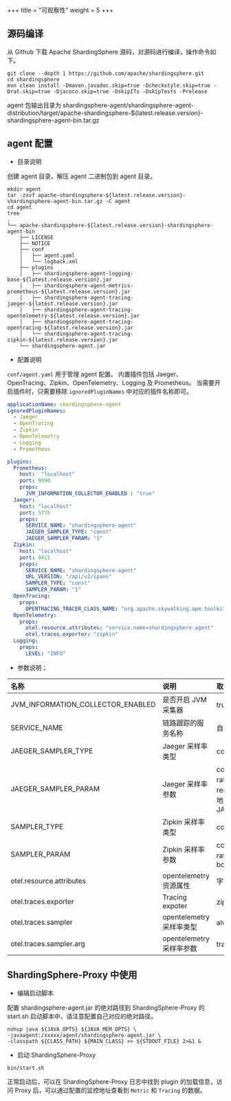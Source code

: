 +++
title = "可观察性"
weight = 5
+++

## 源码编译
从 Github 下载 Apache ShardingSphere 源码，对源码进行编译，操作命令如下。
```shell
git clone --depth 1 https://github.com/apache/shardingsphere.git
cd shardingsphere
mvn clean install -Dmaven.javadoc.skip=true -Dcheckstyle.skip=true -Drat.skip=true -Djacoco.skip=true -DskipITs -DskipTests -Prelease
```
agent 包输出目录为 shardingsphere-agent/shardingsphere-agent-distribution/target/apache-shardingsphere-${latest.release.version}-shardingsphere-agent-bin.tar.gz

## agent 配置
* 目录说明

创建 agent 目录，解压 agent 二进制包到 agent 目录。
```shell
mkdir agent
tar -zxvf apache-shardingsphere-${latest.release.version}-shardingsphere-agent-bin.tar.gz -C agent
cd agent
tree 
.
└── apache-shardingsphere-${latest.release.version}-shardingsphere-agent-bin
    ├── LICENSE
    ├── NOTICE
    ├── conf
    │   ├── agent.yaml
    │   └── logback.xml
    ├── plugins
    │   ├── shardingsphere-agent-logging-base-${latest.release.version}.jar
    │   ├── shardingsphere-agent-metrics-prometheus-${latest.release.version}.jar
    │   ├── shardingsphere-agent-tracing-jaeger-${latest.release.version}.jar
    │   ├── shardingsphere-agent-tracing-opentelemetry-${latest.release.version}.jar
    │   ├── shardingsphere-agent-tracing-opentracing-${latest.release.version}.jar
    │   └── shardingsphere-agent-tracing-zipkin-${latest.release.version}.jar
    └── shardingsphere-agent.jar
```
* 配置说明

`conf/agent.yaml` 用于管理 agent 配置。
内置插件包括 Jaeger、OpenTracing、Zipkin、OpenTelemetry、Logging 及 Prometheus。
当需要开启插件时，只需要移除 `ignoredPluginNames` 中对应的插件名称即可。

```yaml
applicationName: shardingsphere-agent
ignoredPluginNames:
  - Jaeger
  - OpenTracing
  - Zipkin
  - OpenTelemetry
  - Logging
  - Prometheus

plugins:
  Prometheus:
    host:  "localhost"
    port: 9090
    props:
      JVM_INFORMATION_COLLECTOR_ENABLED : "true"
  Jaeger:
    host: "localhost"
    port: 5775
    props:
      SERVICE_NAME: "shardingsphere-agent"
      JAEGER_SAMPLER_TYPE: "const"
      JAEGER_SAMPLER_PARAM: "1"
  Zipkin:
    host: "localhost"
    port: 9411
    props:
      SERVICE_NAME: "shardingsphere-agent"
      URL_VERSION: "/api/v2/spans"
      SAMPLER_TYPE: "const"
      SAMPLER_PARAM: "1"
  OpenTracing:
    props:
      OPENTRACING_TRACER_CLASS_NAME: "org.apache.skywalking.apm.toolkit.opentracing.SkywalkingTracer"
  OpenTelemetry:
    props:
      otel.resource.attributes: "service.name=shardingsphere-agent"
      otel.traces.exporter: "zipkin"
  Logging:
    props:
      LEVEL: "INFO"

```
* 参数说明；

| 名称       | 说明     |取值范围    |默认值     |
| :--------- | :-------- |:--------- | :-------- |
| JVM_INFORMATION_COLLECTOR_ENABLED      | 是否开启 JVM 采集器 |true、false|true|
| SERVICE_NAME      | 链路跟踪的服务名称 | 自定义 | shardingsphere-agent |
| JAEGER_SAMPLER_TYPE | Jaeger 采样率类型 | const、probabilistic、ratelimiting、remote | const |
| JAEGER_SAMPLER_PARAM  | Jaeger 采样率参数 |const：0、1，probabilistic：0.0 - 1.0，ratelimiting：> 0，自定义每秒采集数量，remote：需要自定义配置远程采样率管理服务地址，JAEGER_SAMPLER_MANAGER_HOST_PORT |1（const 类型）|
| SAMPLER_TYPE  | Zipkin 采样率类型 |const、counting、ratelimiting、boundary | const |
| SAMPLER_PARAM | Zipkin 采样率参数 |const： 0、1，counting：0.01 - 1.0，ratelimiting：> 0，自定义每秒采集数量，boundary: 0.0001 - 1.0 | 1（const 类型）|
| otel.resource.attributes|opentelemetry 资源属性 | 字符串键值对（,分割） | service.name=shardingsphere-agent |
| otel.traces.exporter | Tracing expoter | zipkin、jaeger | zipkin |
| otel.traces.sampler | opentelemetry 采样率类型 | always_on、always_off、traceidratio | always_on |
| otel.traces.sampler.arg | opentelemetry 采样率参数 | traceidratio：0.0 - 1.0 | 1.0 |

## ShardingSphere-Proxy 中使用

* 编辑启动脚本

配置 shardingsphere-agent.jar 的绝对路径到 ShardingSphere-Proxy 的 start.sh 启动脚本中，请注意配置自己对应的绝对路径。
```shell
nohup java ${JAVA_OPTS} ${JAVA_MEM_OPTS} \
-javaagent:/xxxxx/agent/shardingsphere-agent.jar \
-classpath ${CLASS_PATH} ${MAIN_CLASS} >> ${STDOUT_FILE} 2>&1 &
```

* 启动 ShardingSphere-Proxy
```shell
bin/start.sh
```
正常启动后，可以在 ShardingSphere-Proxy 日志中找到 plugin 的加载信息，访问 Proxy 后，可以通过配置的监控地址查看到 `Metric` 和 `Tracing` 的数据。
